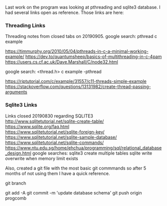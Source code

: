 Last work on the program was looking at pthreading and sqlite3 database.  I had several links open as reference.  Those links are here:

### Threading Links
Threading notes from closed tabs on 20190905.
google search:
pthread c example

https://timmurphy.org/2010/05/04/pthreads-in-c-a-minimal-working-example/
https://dev.to/quantumsheep/basics-of-multithreading-in-c-4pam
https://users.cs.cf.ac.uk/Dave.Marshall/C/node32.html

google search:
<thread.h> c example -pthread

https://riptutorial.com/c/example/31557/c11-threads-simple-example
https://stackoverflow.com/questions/13131982/create-thread-passing-arguments

### Sqlite3 Links
Links closed 20190830 regarding SQLITE3
http://www.sqlitetutorial.net/sqlite-create-table/  
https://www.sqlite.org/faq.html  
https://www.sqlitetutorial.net/sqlite-foreign-key/
https://www.sqlitetutorial.net/sqlite-sample-database/
https://www.sqlitetutorial.net/sqlite-commands/
https://www.ntu.edu.sg/home/ehchua/programming/sql/relational_database_design.html
google searches:
sqlite3 create multiple tables
sqlite write overwrite when memory limit exists


Also, created a git file with the most basic git commmands so after 5 months of not
using them I have a quick reference.

git branch

git add -A
git commit -m 'update database schema'
git push origin progcomb